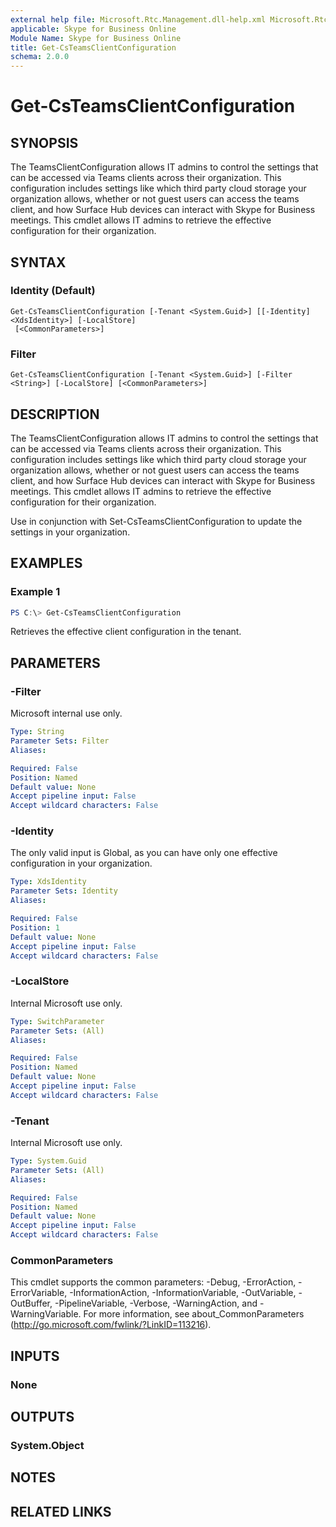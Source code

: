 ```yaml
---
external help file: Microsoft.Rtc.Management.dll-help.xml Microsoft.Rtc.Management.Hosted.dll-help.xml
applicable: Skype for Business Online
Module Name: Skype for Business Online
title: Get-CsTeamsClientConfiguration
schema: 2.0.0
---
```


# Get-CsTeamsClientConfiguration

## SYNOPSIS
The TeamsClientConfiguration allows IT admins to control the settings that can be accessed via Teams clients across their organization.  This configuration includes settings like which third party cloud storage your organization allows, whether or not guest users can access the teams client, and how Surface Hub devices can interact with Skype for Business meetings.  This cmdlet allows IT admins to retrieve the effective configuration for their organization.

## SYNTAX

### Identity (Default)
```
Get-CsTeamsClientConfiguration [-Tenant <System.Guid>] [[-Identity] <XdsIdentity>] [-LocalStore]
 [<CommonParameters>]
```

### Filter
```
Get-CsTeamsClientConfiguration [-Tenant <System.Guid>] [-Filter <String>] [-LocalStore] [<CommonParameters>]
```

## DESCRIPTION
The TeamsClientConfiguration allows IT admins to control the settings that can be accessed via Teams clients across their organization.  This configuration includes settings like which third party cloud storage your organization allows, whether or not guest users can access the teams client, and how Surface Hub devices can interact with Skype for Business meetings.  This cmdlet allows IT admins to retrieve the effective configuration for their organization.

Use in conjunction with Set-CsTeamsClientConfiguration to update the settings in your organization.

## EXAMPLES

### Example 1
```powershell
PS C:\> Get-CsTeamsClientConfiguration
```

Retrieves the effective client configuration in the tenant.

## PARAMETERS

### -Filter
Microsoft internal use only.

```yaml
Type: String
Parameter Sets: Filter
Aliases:

Required: False
Position: Named
Default value: None
Accept pipeline input: False
Accept wildcard characters: False
```

### -Identity
The only valid input is Global, as you can have only one effective configuration in your organization.

```yaml
Type: XdsIdentity
Parameter Sets: Identity
Aliases:

Required: False
Position: 1
Default value: None
Accept pipeline input: False
Accept wildcard characters: False
```

### -LocalStore
Internal Microsoft use only.

```yaml
Type: SwitchParameter
Parameter Sets: (All)
Aliases:

Required: False
Position: Named
Default value: None
Accept pipeline input: False
Accept wildcard characters: False
```

### -Tenant
Internal Microsoft use only.

```yaml
Type: System.Guid
Parameter Sets: (All)
Aliases:

Required: False
Position: Named
Default value: None
Accept pipeline input: False
Accept wildcard characters: False
```

### CommonParameters
This cmdlet supports the common parameters: -Debug, -ErrorAction, -ErrorVariable, -InformationAction, -InformationVariable, -OutVariable, -OutBuffer, -PipelineVariable, -Verbose, -WarningAction, and -WarningVariable.
For more information, see about_CommonParameters (http://go.microsoft.com/fwlink/?LinkID=113216).

## INPUTS

### None


## OUTPUTS

### System.Object

## NOTES

## RELATED LINKS
